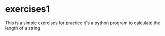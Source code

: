 # exercises1
This is a simple exercises for practice it's a python program to calculate the length of a string
